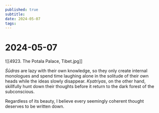 ```yaml
---
published: true
subtitle: 
date: 2024-05-07
tags: 
---
```


# 2024-05-07
![[4923. The Potala Palace, Tibet.jpg]]

*Śūdras* are lazy with their own knowledge, so they only create internal monologues and spend time laughing alone in the solitude of their own heads while the ideas slowly disappear. *Kṣatriyas*, on the other hand, skillfully hunt down their thoughts before it return to the dark forest of the subconscious.

Regardless of its beauty, I believe every seemingly coherent thought deserves to be written down.